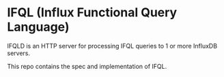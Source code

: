 # IFQL (Influx Functional Query Language)

IFQLD is an HTTP server for processing IFQL queries to 1 or more InfluxDB servers.

This repo contains the spec and implementation of IFQL.


